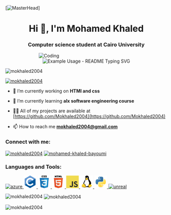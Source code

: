 [![MasterHead](https://1.bp.blogspot.com/-7A4WynwLsMw/XbBpCXG8fHI/AAAAAAAAMt4/uOa1bpLskYgrwGbllhSu2SDj_Mig8SXJQCLcBGAsYHQ/s1600/2000_600px.gif)]
<h1 align="center">Hi 👋, I'm Mohamed Khaled</h1>
<h3 align="center">Computer science student at Cairo University</h3>
<img align="right" alt="Coding" width="400" src="https://cdn.dribbble.com/users/1162077/screenshots/3848914/programmer.gif">
<p align="center">
  <img src="https://readme-typing-svg.demolab.com/?lines=Welcome to Mikey's Projects!;My name is MOHAMED KHALED;ENJOY&font=Fira%20Code&center=true&width=380&height=50&duration=4000&pause=1000" alt="Example Usage - README Typing SVG">
</p>
<p align="left"> <img src="https://komarev.com/ghpvc/?username=mokhaled2004&label=Profile%20views&color=0e75b6&style=flat" alt="mokhaled2004" /> </p>

<p align="left"> <a href="https://twitter.com/mokhaled2004" target="blank"><img src="https://img.shields.io/twitter/follow/mokhaled2004?logo=twitter&style=for-the-badge" alt="mokhaled2004" /></a> </p>

- 🔭 I’m currently working on **HTMl and css**

- 🌱 I’m currently learning **alx software engineering course**

- 👨‍💻 All of my projects are available at [https://github.com/Mokhaled2004](https://github.com/Mokhaled2004)

- 📫 How to reach me **mokhaled2004@gmail.com**

<h3 align="left">Connect with me:</h3>
<p align="left">
<a href="https://twitter.com/mokhaled2004" target="blank"><img align="center" src="https://raw.githubusercontent.com/rahuldkjain/github-profile-readme-generator/master/src/images/icons/Social/twitter.svg" alt="mokhaled2004" height="30" width="40" /></a>
<a href="https://linkedin.com/in/mohamed-khaled-bayoumi" target="blank"><img align="center" src="https://raw.githubusercontent.com/rahuldkjain/github-profile-readme-generator/master/src/images/icons/Social/linked-in-alt.svg" alt="mohamed-khaled-bayoumi" height="30" width="40" /></a>
</p>

<h3 align="left">Languages and Tools:</h3>
<p align="left"> <a href="https://azure.microsoft.com/en-in/" target="_blank" rel="noreferrer"> <img src="https://www.vectorlogo.zone/logos/microsoft_azure/microsoft_azure-icon.svg" alt="azure" width="40" height="40"/> </a> <a href="https://www.cprogramming.com/" target="_blank" rel="noreferrer"> <img src="https://raw.githubusercontent.com/devicons/devicon/master/icons/c/c-original.svg" alt="c" width="40" height="40"/> </a> <a href="https://www.w3schools.com/css/" target="_blank" rel="noreferrer"> <img src="https://raw.githubusercontent.com/devicons/devicon/master/icons/css3/css3-original-wordmark.svg" alt="css3" width="40" height="40"/> </a> <a href="https://www.w3.org/html/" target="_blank" rel="noreferrer"> <img src="https://raw.githubusercontent.com/devicons/devicon/master/icons/html5/html5-original-wordmark.svg" alt="html5" width="40" height="40"/> </a> <a href="https://developer.mozilla.org/en-US/docs/Web/JavaScript" target="_blank" rel="noreferrer"> <img src="https://raw.githubusercontent.com/devicons/devicon/master/icons/javascript/javascript-original.svg" alt="javascript" width="40" height="40"/> </a> <a href="https://www.linux.org/" target="_blank" rel="noreferrer"> <img src="https://raw.githubusercontent.com/devicons/devicon/master/icons/linux/linux-original.svg" alt="linux" width="40" height="40"/> </a> <a href="https://www.python.org" target="_blank" rel="noreferrer"> <img src="https://raw.githubusercontent.com/devicons/devicon/master/icons/python/python-original.svg" alt="python" width="40" height="40"/> </a> <a href="https://unrealengine.com/" target="_blank" rel="noreferrer"> <img src="https://raw.githubusercontent.com/kenangundogan/fontisto/036b7eca71aab1bef8e6a0518f7329f13ed62f6b/icons/svg/brand/unreal-engine.svg" alt="unreal" width="40" height="40"/> </a> </p>

<p><img align="left" src="https://github-readme-stats.vercel.app/api/top-langs?username=mokhaled2004&show_icons=true&locale=en&layout=compact" alt="mokhaled2004" /></p>

<p>&nbsp;<img align="center" src="https://github-readme-stats.vercel.app/api?username=mokhaled2004&show_icons=true&locale=en" alt="mokhaled2004" /></p>

<p><img align="center" src="https://github-readme-streak-stats.herokuapp.com/?user=mokhaled2004&" alt="mokhaled2004" /></p>
